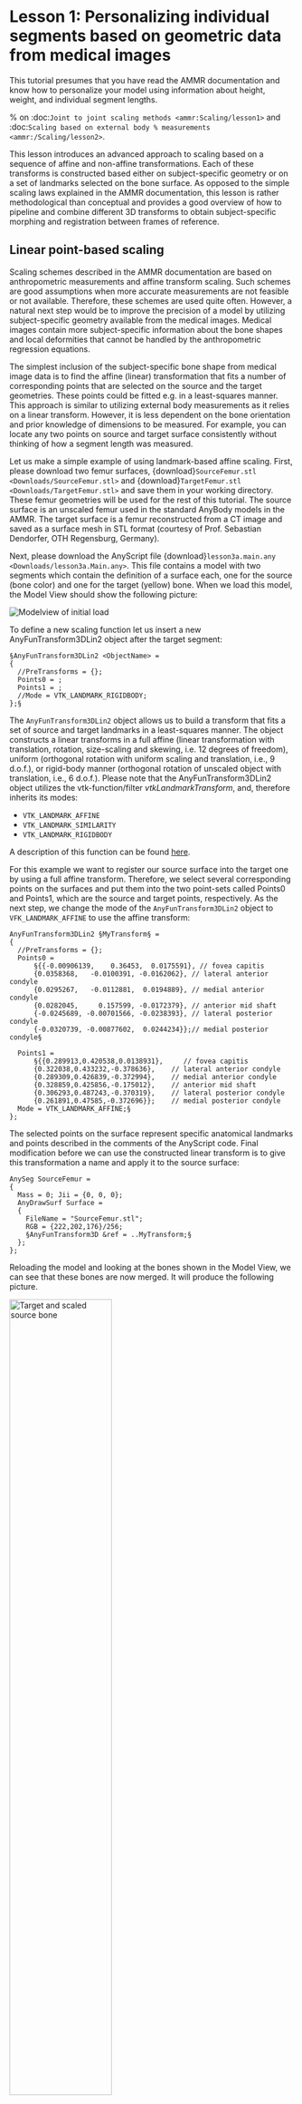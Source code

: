 # Lesson 1: Personalizing individual segments based on geometric data from medical images

This tutorial presumes that you have read the AMMR documentation and know
how to personalize your model using information about height, weight, and
individual segment lengths.

% on :doc:`Joint to joint scaling methods <ammr:Scaling/lesson1>` and :doc:`Scaling based on external body
% measurements <ammr:/Scaling/lesson2>`.

This lesson introduces an advanced approach to scaling based on a sequence of
affine and non-affine transformations. Each of these transforms is constructed
based either on subject-specific geometry or on a set of landmarks selected on
the bone surface. As opposed to the simple scaling laws explained in the AMMR
documentation, this lesson is rather methodological than conceptual and provides
a good overview of how to pipeline and combine different 3D transforms to obtain
subject-specific morphing and registration between frames of reference.

## Linear point-based scaling

Scaling schemes described in the AMMR documentation are based on
anthropometric measurements and affine transform scaling. Such schemes
are good assumptions when more accurate measurements are not feasible or not
available. Therefore, these schemes are used quite often. However, a
natural next step would be to improve the precision of a model by
utilizing subject-specific geometry available from the medical images. Medical images
contain more subject-specific information about the bone shapes and local
deformities that cannot be handled by the anthropometric regression
equations.

The simplest inclusion of the subject-specific bone shape from medical
image data is to find the affine (linear) transformation that fits a
number of corresponding points that are selected on the source and the
target geometries. These points could be fitted e.g. in a least-squares
manner. This approach is similar to utilizing external body measurements
as it relies on a linear transform. However, it is less dependent on the
bone orientation and prior knowledge of dimensions to be measured. For
example, you can locate any two points on source and target surface
consistently without thinking of how a segment length was measured.

Let us make a simple example of using landmark-based affine scaling.
First, please download two femur surfaces,
{download}`SourceFemur.stl <Downloads/SourceFemur.stl>` and
{download}`TargetFemur.stl <Downloads/TargetFemur.stl>` and save them in your
working directory. These femur geometries will be used for the rest of
this tutorial. The source surface is an unscaled femur used in the
standard AnyBody models in the AMMR. The target surface is a femur
reconstructed from a CT image and saved as a surface mesh in STL format
(courtesy of Prof. Sebastian Dendorfer, OTH Regensburg,
Germany).

Next, please download the AnyScript file
{download}`lesson3a.main.any <Downloads/lesson3a.Main.any>`. This file contains
a model with two segments which contain the definition of a surface
each, one for the source (bone color) and one for the target (yellow) bone. When we load this
model, the Model View should show the following picture:


![Modelview of initial load](_static/lesson3/image1.png)

To define a new scaling function let us insert a new AnyFunTransform3DLin2
object after the target segment:

```AnyScriptDoc
§AnyFunTransform3DLin2 <ObjectName> =
{
  //PreTransforms = {};
  Points0 = ;
  Points1 = ;
  //Mode = VTK_LANDMARK_RIGIDBODY;
};§
```

The `AnyFunTransform3DLin2` object allows us to build a transform that
fits a set of source and target landmarks in a least-squares manner.
The object constructs a linear transforms in a full
affine (linear transformation with translation, rotation, size-scaling
and skewing, i.e. 12 degrees of freedom), uniform (orthogonal rotation
with uniform scaling and translation, i.e., 9 d.o.f.), or rigid-body
manner (orthogonal rotation of unscaled object with translation, i.e., 6
d.o.f.). Please note that the AnyFunTransform3DLin2 object utilizes the
vtk-function/filter *vtkLandmarkTransform*, and, therefore inherits its
modes:

- `VTK_LANDMARK_AFFINE`
- `VTK_LANDMARK_SIMILARITY`
- `VTK_LANDMARK_RIGIDBODY`

A description of this function can be found
[here](https://vtk.org/doc/release/7.1/html/classvtkLandmarkTransform.html).

For this example we want to register our source surface into the target one by using a
full affine transform. Therefore, we select several corresponding points
on the surfaces and put them into the two point-sets called Points0 and
Points1, which are the source and target points, respectively. As the next
step, we change the mode of the `AnyFunTransform3DLin2` object to
`VFK_LANDMARK_AFFINE` to use the affine transform:

```AnyScriptDoc
AnyFunTransform3DLin2 §MyTransform§ =
{
  //PreTransforms = {};
  Points0 =
      §{{-0.00906139,    0.36453,  0.0175591}, // fovea capitis
      {0.0358368,   -0.0100391, -0.0162062}, // lateral anterior condyle
      {0.0295267,   -0.0112881,  0.0194889}, // medial anterior condyle
      {0.0282045,     0.157599, -0.0172379}, // anterior mid shaft
      {-0.0245689, -0.00701566, -0.0238393}, // lateral posterior condyle
      {-0.0320739, -0.00877602,  0.0244234}};// medial posterior condyle§

  Points1 =
      §{{0.289913,0.420538,0.0138931},     // fovea capitis
      {0.322038,0.433232,-0.378636},    // lateral anterior condyle
      {0.289309,0.426839,-0.372994},    // medial anterior condyle
      {0.328859,0.425856,-0.175012},    // anterior mid shaft
      {0.306293,0.487243,-0.370319},    // lateral posterior condyle
      {0.261891,0.47585,-0.372696}};    // medial posterior condyle
  Mode = VTK_LANDMARK_AFFINE;§
};
```

The selected points on the surface represent specific anatomical
landmarks and points described in the comments of the AnyScript code.
Final modification before we can use the constructed linear transform is
to give this transformation a name and apply it to the source surface:

```AnyScriptDoc
AnySeg SourceFemur =
{
  Mass = 0; Jii = {0, 0, 0};
  AnyDrawSurf Surface =
  {
    FileName = "SourceFemur.stl";
    RGB = {222,202,176}/256;
    §AnyFunTransform3D &ref = ..MyTransform;§
  };
};
```

Reloading the model and looking at the bones shown in the Model View, we
can see that these bones are now merged. It will produce the following picture.

<img src="_static/lesson3/image2.png" alt="Target and scaled source bone" width="60%">


The source bone is now transformed, i.e., translated, scaled and
skewed to match the target bone. To make that clear, let us add a new
`AnyFunTransform3DLin2` called MyTransform2 to the model which we place
after MyTransform. The intention is to construct a rigid-body
registration transform between target and source surface. Please note,
the roles of the source points Points0 and target points Points1 are swapped,
and the transformation mode is set to `VTK_LANDMARK_RIGIDBODY`.

Additionally to that, a combination transform, containing forward affine
and back registration transforms, is added:

```AnyScriptDoc
§AnyFunTransform3DLin2 MyTransform2 = {
  Points0 = .MyTransform.Points1;
  Points1 = .MyTransform.Points0;
  Mode = VTK_LANDMARK_RIGIDBODY;
};
AnyFunTransform3DIdentity MyTransform3 =
{
  PreTransforms = {&.MyTransform,&.MyTransform2};
};§
```

Finally, let us look at the effect of the constructed transform. We
comment the transform used in the visualization of the source surface
and create another surface that will show the combined transformation
that we just constructed:

```AnyScriptDoc
AnySeg SourceFemur =
{
  Mass = 0; Jii = {0, 0, 0};
  AnyDrawSurf Surface =
  {
    FileName = "SourceFemur.stl";
    RGB = {222,202,176}/256;
    §//AnyFunTransform3D &ref = ..MyTransform;§
  };
  §AnyDrawSurf SurfaceMorphed =
  {
    FileName = "SourceFemur.stl";
    AnyFunTransform3D &ref = ..MyTransform3;
  };§
};
```

<img src="_static/lesson3/image3.png" alt="Original and scaled source bone" width="60%">


Looking at the Model View, we can see that the femur is now scaled, it
became shorter and now aligns with the original source femur position.
From the previous picture, we also know that geometry is matching the
target quite well too (and if you want to convince yourself you can superimpose the
target geometry using the MyTransform2 registration transformation).

With this example, we have shown how to morph the source into the target
with a full affine scaling and subsequently applying a reverse
registration to move the morphed geometry back.

Notice that it is possible to reverse the combination, i.e., to apply
the registration step first and then the scaling/morphing step. For
instance, make a transformation similar to MyTransform, but insert
MyTransform2 as pre-transformation. In this tutorial lesson, we shall
however stay with the concept we presented so far.

If the morphing accuracy is sufficient for your task you can proceed
with your modeling and stop at this step. However, for the purpose of
this tutorial the desired accuracy have not been reached - some local
features still do not match the target's ones, e.g. the lesser and the
greater trochanter. The following steps explain how to capture more
details and improved morphing for even better match.

## Incorporating landmark-based nonlinearities into the scaling function

The next level of detail can be achieved by introducing local nonlinear deformations
by means of the `AnyFunTransform3DRBF` class. This class represents a nonlinear
interpolation/extrapolation transformation, which is based on the Radial Basis Functions (RBF)
method and uses landmarks selected on source and target surfaces. Detailed behaviour
of this transform is described in an {doc}`appendix tutorial <lesson3_appendix>`.
However, the focus of this tutorial is to demonstrate available pipelines of transforms. For
simplicity, we use a preselected set of femoral landmarks and RBF settings.

We start with the model from the previous steps to introduce the landmark-based
nonlinear scaling. Several tranformations will build up into a pipeline, where
pre-transforms will be used to inherit obtained accuracy throughout different steps.
A complete model can you find here: {download}`lesson3b.Main.any <Downloads/lesson3b.Main.any>`.
The following tutorial shows how to add an RBF transform with the recommended settings
into the previously created model.

First of all let us configure the visualization of the transformation.
Now that we know how to compare source and scaled geometries as well as
reverse registration, so we can switch off the registration step.

```AnyScriptDoc
AnyFunTransform3DIdentity MyTransform3 =
{
  PreTransforms = {&.MyTransform§/*,&.MyTransform2*/§};
};
```

This will return our morphed geometry back to the target bone location
and we can observe the improvements as we go. Let us now define an
RBF transformation and another `AnyDrawSurf` object that will show the
difference between the affine scaling and the new transformation
pipeline employing nonlinear RBF transformations. For a better contrast
of the different surfaces, we will also add some colors to the drawing
of the surfaces:

```AnyScriptDoc
AnySeg SourceFemur = 
{
  Mass = 0; Jii = {0, 0, 0};
...
  §AnyDrawSurf SurfaceMorphedRBF =
  {
    FileName = "SourceFemur.stl";
    AnyFunTransform3D &ref = ..MyRBFTransform;
    RGB={1,0,0};
  };§

...
...

  §AnyFunTransform3DRBF MyRBFTransform =
  {
    PreTransforms = {&.MyTransform};
    PolynomDegree = 1;
    RBFDef.Type = RBF_Triharmonic;

    Points0 = {
      {-0.00920594,  0.36459700,  0.0174376},  // fovea capitis
      { 0.03691960, -0.01011610, -0.0197803},  // anterior lateral condyle
      { 0.03001110, -0.00998133,  0.0186877},  // anterior medial condyle
      { 0.02009270,  0.34511400, -0.0387426},  // anterior greater trochanter point
      { 0.02783850,  0.18320400, -0.0217463},  // anterior shaft point
      {-0.02461770, -0.00623515, -0.0231383},  // posterior lateral condyle
      {-0.03211040, -0.00908290,  0.0246153},  // posterior medial condyle
      {-0.02643670,  0.35630800,  0.0014140},  // posterior head point
      { 0.01780310,  0.36194400,  0.0059740},  // anterior head point
      {-0.00197744,  0.38387300, -0.0031698},  // superior head point
      {-0.00316772,  0.34248600,  0.0114698},  // inferior head point
      {-0.02469710,  0.30335600, -0.0171113},  // medial lesser trochanter
      {-0.00969883,  0.34826800, -0.0462823},  // distal trochanteric fossa
      {-0.01959660,  0.36243100, -0.0441186},  // proximal posterior greater trochanter
      {-0.00084335,  0.32253400, -0.0641596},  // distal trochanteric fossa
      {-0.00431680,  0.35912600,  0.0036940}   // femoral COR
    };
    PointNames = {
      "Medial_Head_Point",
      "Anterior_LateralCondyle_Point",
      "Anterior_MedialCondyle_Point",
      "Anterior_GreaterTrochanter_Point",
      "Anterior_Shaft_Point",
      "Posterior_LateralCondyle_Point",
      "Posterior_MedialCondyle_Point",
      "Posterior_Head_Point",
      "Anterior_Head_Point",
      "Proximal_Head_Point",
      "Infeior_Head_Point",
      "Medial_LesserTrochanter_Point",
      "Distal_TrochantericFossa_Point",
      "Proximal_Posterior_GreaterTrochanter_Point",
      "Lateral_Lesser_Trochanter_Point",
      "Femoral_COR"
    };

    Points1 = {
      { 0.2900, 0.4205, 0.0139},
      { 0.3220, 0.4332,-0.3786},
      { 0.2893, 0.4268,-0.3730},
      { 0.3599, 0.4429,-0.0050},
      { 0.3289, 0.4259,-0.1750},
      { 0.3062, 0.4872,-0.3703},
      { 0.2619, 0.4759,-0.3727},
      { 0.2900, 0.4405, 0.0139},
      { 0.3200, 0.4095, 0.0134},
      { 0.3100, 0.4295, 0.0314},
      { 0.2983, 0.4196,-0.0066},
      { 0.3089, 0.4599,-0.0355},
      { 0.3349, 0.4579, 0.0050},
      { 0.3329, 0.4679, 0.0175},
      { 0.3519, 0.4599,-0.0355},
      { 0.3075, 0.4235, 0.0139}
    };
    BoundingBox =
    {
      Type = BB_Cartesian;
      ScaleXYZ = {2, 2, 2};
      DivisionFactorXYZ = 5*{1, 1, 1};
    };
    BoundingBoxOnOff = On;
  };§
}; // MyModel

```

```{image} _static/lesson3/image4.png
:width: 60%
```
<img src="_static/lesson3/image4.png" alt="Targe, linear, and RBF scaling" width="60%">


This code constructs a transform, which deforms the source geometry
into the target one using the thin-plate interpolation method and minimizes
the distance between the selected key points (landmarks). This can be used
when certain muscle attachment areas/points need to be scaled. Using this
allows us improving the model by making some local features more accurate
for the sensitive analyses. Please note that `MyTransform` object was
included as a pre-transform as a rough scaling preceding the nonlinear
RBF function, and it will be applied to the source entities, i.e. achieving
the result of the previous step. Target bone is color-coded with the yellow color,
initial linear scaling is grey, RBF-scaled bone is red. 


:::{tip}
mouse-over in the Model
View helps to see the name of the object.
:::

However, it still possible to improve the fitting of the femur surfaces and, thus,
improve the accuracy of the model. Looking at the Model View you can notice that
the red and yellow surfaces are slightly different, e.g. at the femoral head region.
This is caused by the nature of the interpolation and a low number of control points.
The following section will describe how to utilize surface information for the
construction of an improved scaling law.

## Incorporating surface based nonlinearities into the scaling function

In this section, next improvement to the morphing is added by utilizing
surface information. The surfaces will be requested to morphed into each
other, which will at the same time deform all related soft tissue attachment
points accordingly. The `AnyFunTransform3DSTL` class is used for this purpose.
This class constructs an RBF transformation similarly to the `AnyFunTransform3DRBF`
by using either 1) corresponding vertices on the STL surfaces or 2) seeding a number
of vertices on one surface and finding a matching closest point on the second.

:::{note}
For constructing a transformation using the vertices of STL surfaces, the surfaces
have to be topologically equivalent, i.e. the surfaces have the same number of
triangles and each neighbor and vertices represent the same features on both surfaces.
:::

For the latter option, we require an acceptable pre-registration
transform, e.g. the RBF transform that was described previously, in
order for the closest point search to make sense. Due to the implementation
specifics most of the RBF recommendations apply to this class as well.
More details about how to create this kind of transforms are described in {doc}`appendix tutorial <lesson3_appendix>`. However, for this example the
recommended settings mentioned before will be used again.

Let us repeat the step from the previous section by adding one more
surface to the visualization and another scaling step. You can download
the model with all modifications {download}`here <Downloads/lesson3c.Main.any>`:

```AnyScriptDoc
AnySeg SourceFemur = 
{
  Mass = 0; Jii = {0, 0, 0};
...
  §AnyDrawSurf SurfaceMorphedSTL =
  {
    FileName = "SourceFemur.stl";
    AnyFunTransform3D &ref = ..MySTLTransform;
    RGB={0,0,1};
  };§

...
...

  §AnyFunTransform3DSTL MySTLTransform =
  {
    PreTransforms = {&.MyRBFTransform};
    PolynomDegree = 1;
    RBFDef.Type = RBF_Triharmonic;
    AnyFixedRefFrame Input = {
      AnySurfSTL SourceSurf = {
        FileName = "SourceFemur.stl";
        ScaleXYZ = {1, 1, 1};
      };
      AnySurfSTL TargetSurf = {
        FileName = "TargetFemur.stl";
        ScaleXYZ = {1, 1, 1};
      };
    };

    SurfaceObjects0 = {&Input.SourceSurf};
    SurfaceObjects1 = {&Input.TargetSurf};
    //FileName0 = "SourceFemur.stl";    // such definition was used previously
    //FileName1 = "TargetFemur.stl";    // such definition was used previously
    NumPoints = 1000;
    BoundingBox.ScaleXYZ = {2, 2, 2};
    BoundingBox.DivisionFactorXYZ = {1, 1, 1};
    BoundingBoxOnOff = On;
  };§

}; // MyModel

```


<img src="_static/lesson3/image5.png" alt="Target, linear, and RBF, RBF-STL scaling" width="60%">

Please note again the transform from the previous section of this
tutorial was included as a pre-transform, which means we will start working with
the result of the previous step. Reloading the model, we can now see all steps
of scaling in one place and can switch them on and off. For example, let us try
to hide affine and RBF scaled femurs to see the final results:



<img src="_static/lesson3/image6.png" alt="RBF, RBF-STL scaling" width="60%">

If we just look at the yellow target surface and the blue STL-transformed
surface, we can see that the surfaces now match each other very well. That means
that now the subject-specificity will be taken into account in the inverse
dynamics simulation. The final model can be downloaded {download}`here <Downloads/lesson3d.Main.any>`.

```{toctree}
:hidden: true

 Lesson 1 appendix <lesson3_appendix>
```

Finally, the only thing left is to include this scaling function into an
actual model. {doc}`Lesson 2 <lesson4>` describes how this can be
done.